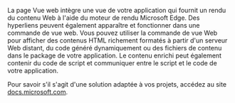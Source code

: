 ﻿La page Vue web intègre une vue de votre application qui fournit un rendu du contenu Web à l'aide du moteur de rendu Microsoft Edge. Des hyperliens peuvent également apparaître et fonctionner dans une commande de vue web.  Vous pouvez utiliser la commande de vue Web pour afficher des contenus HTML richement formatés à partir d'un serveur Web distant, du code généré dynamiquement ou des fichiers de contenu dans le package de votre application. Le contenu enrichi peut également contenir du code de script et communiquer entre le script et le code de votre application.

Pour savoir s'il s'agit d'une solution adaptée à vos projets, accédez au site [docs.microsoft.com](https://docs.microsoft.com/en-us/windows/uwp/controls-and-patterns/web-view).
